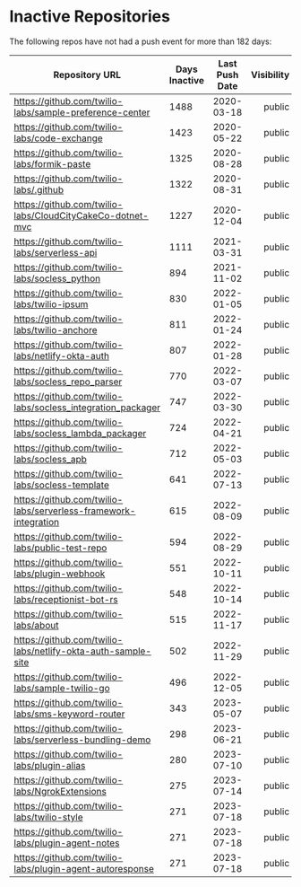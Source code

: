 # Inactive Repositories

The following repos have not had a push event for more than 182 days:

| Repository URL | Days Inactive | Last Push Date | Visibility |
| --- | --- | --- | ---: |
| https://github.com/twilio-labs/sample-preference-center | 1488 | 2020-03-18 | public |
| https://github.com/twilio-labs/code-exchange | 1423 | 2020-05-22 | public |
| https://github.com/twilio-labs/formik-paste | 1325 | 2020-08-28 | public |
| https://github.com/twilio-labs/.github | 1322 | 2020-08-31 | public |
| https://github.com/twilio-labs/CloudCityCakeCo-dotnet-mvc | 1227 | 2020-12-04 | public |
| https://github.com/twilio-labs/serverless-api | 1111 | 2021-03-31 | public |
| https://github.com/twilio-labs/socless_python | 894 | 2021-11-02 | public |
| https://github.com/twilio-labs/twilio-ipsum | 830 | 2022-01-05 | public |
| https://github.com/twilio-labs/twilio-anchore | 811 | 2022-01-24 | public |
| https://github.com/twilio-labs/netlify-okta-auth | 807 | 2022-01-28 | public |
| https://github.com/twilio-labs/socless_repo_parser | 770 | 2022-03-07 | public |
| https://github.com/twilio-labs/socless_integration_packager | 747 | 2022-03-30 | public |
| https://github.com/twilio-labs/socless_lambda_packager | 724 | 2022-04-21 | public |
| https://github.com/twilio-labs/socless_apb | 712 | 2022-05-03 | public |
| https://github.com/twilio-labs/socless-template | 641 | 2022-07-13 | public |
| https://github.com/twilio-labs/serverless-framework-integration | 615 | 2022-08-09 | public |
| https://github.com/twilio-labs/public-test-repo | 594 | 2022-08-29 | public |
| https://github.com/twilio-labs/plugin-webhook | 551 | 2022-10-11 | public |
| https://github.com/twilio-labs/receptionist-bot-rs | 548 | 2022-10-14 | public |
| https://github.com/twilio-labs/about | 515 | 2022-11-17 | public |
| https://github.com/twilio-labs/netlify-okta-auth-sample-site | 502 | 2022-11-29 | public |
| https://github.com/twilio-labs/sample-twilio-go | 496 | 2022-12-05 | public |
| https://github.com/twilio-labs/sms-keyword-router | 343 | 2023-05-07 | public |
| https://github.com/twilio-labs/serverless-bundling-demo | 298 | 2023-06-21 | public |
| https://github.com/twilio-labs/plugin-alias | 280 | 2023-07-10 | public |
| https://github.com/twilio-labs/NgrokExtensions | 275 | 2023-07-14 | public |
| https://github.com/twilio-labs/twilio-style | 271 | 2023-07-18 | public |
| https://github.com/twilio-labs/plugin-agent-notes | 271 | 2023-07-18 | public |
| https://github.com/twilio-labs/plugin-agent-autoresponse | 271 | 2023-07-18 | public |
